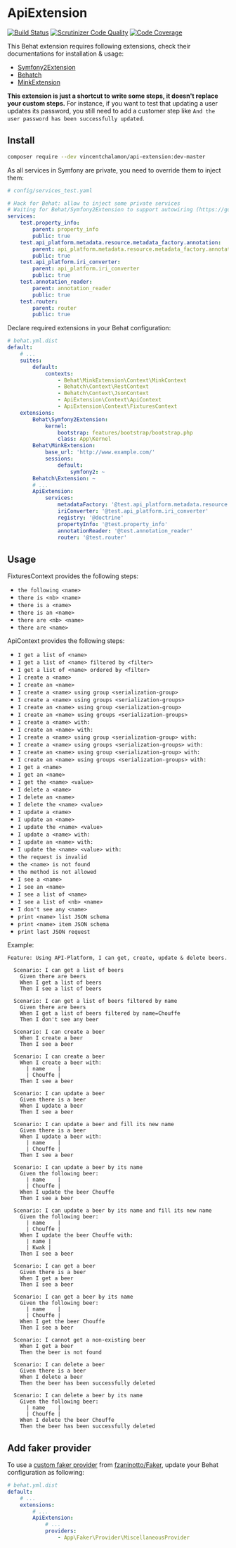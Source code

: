 # ApiExtension

[![Build Status](https://travis-ci.org/vincentchalamon/api-extension.svg?branch=master)](https://travis-ci.org/vincentchalamon/api-extension)
[![Scrutinizer Code Quality](https://scrutinizer-ci.com/g/vincentchalamon/api-extension/badges/quality-score.png?b=master)](https://scrutinizer-ci.com/g/vincentchalamon/api-extension/?branch=master)
[![Code Coverage](https://scrutinizer-ci.com/g/vincentchalamon/api-extension/badges/coverage.png?b=master)](https://scrutinizer-ci.com/g/vincentchalamon/api-extension/?branch=master)

This Behat extension requires following extensions, check their documentations for installation & usage:
* [Symfony2Extension](https://github.com/Behat/Symfony2Extension)
* [Behatch](https://github.com/Behatch/contexts)
* [MinkExtension](https://github.com/Behat/MinkExtension)

**This extension is just a shortcut to write some steps, it doesn't replace your custom steps.** For instance, if you
want to test that updating a user updates its password, you still need to add a customer step like
`And the user password has been successfully updated`.

## Install

```bash
composer require --dev vincentchalamon/api-extension:dev-master
```

As all services in Symfony are private, you need to override them to inject them:
```yaml
# config/services_test.yaml

# Hack for Behat: allow to inject some private services
# Waiting for Behat/Symfony2Extension to support autowiring (https://goo.gl/z8BPpG)
services:
    test.property_info:
        parent: property_info
        public: true
    test.api_platform.metadata.resource.metadata_factory.annotation:
        parent: api_platform.metadata.resource.metadata_factory.annotation
        public: true
    test.api_platform.iri_converter:
        parent: api_platform.iri_converter
        public: true
    test.annotation_reader:
        parent: annotation_reader
        public: true
    test.router:
        parent: router
        public: true
```

Declare required extensions in your Behat configuration:
```yaml
# behat.yml.dist
default:
    # ...
    suites:
        default:
            contexts:
                - Behat\MinkExtension\Context\MinkContext
                - Behatch\Context\RestContext
                - Behatch\Context\JsonContext
                - ApiExtension\Context\ApiContext
                - ApiExtension\Context\FixturesContext
    extensions:
        Behat\Symfony2Extension:
            kernel:
                bootstrap: features/bootstrap/bootstrap.php
                class: App\Kernel
        Behat\MinkExtension:
            base_url: 'http://www.example.com/'
            sessions:
                default:
                    symfony2: ~
        Behatch\Extension: ~
        # ...
        ApiExtension:
            services:
                metadataFactory: '@test.api_platform.metadata.resource.metadata_factory.annotation'
                iriConverter: '@test.api_platform.iri_converter'
                registry: '@doctrine'
                propertyInfo: '@test.property_info'
                annotationReader: '@test.annotation_reader'
                router: '@test.router'
```

## Usage

FixturesContext provides the following steps:
* `the following <name>`
* `there is <nb> <name>`
* `there is a <name>`
* `there is an <name>`
* `there are <nb> <name>`
* `there are <name>`

ApiContext provides the following steps:
* `I get a list of <name>`
* `I get a list of <name> filtered by <filter>`
* `I get a list of <name> ordered by <filter>`
* `I create a <name>`
* `I create an <name>`
* `I create a <name> using group <serialization-group>`
* `I create a <name> using groups <serialization-groups>`
* `I create an <name> using group <serialization-group>`
* `I create an <name> using groups <serialization-groups>`
* `I create a <name> with:`
* `I create an <name> with:`
* `I create a <name> using group <serialization-group> with:`
* `I create a <name> using groups <serialization-groups> with:`
* `I create an <name> using group <serialization-group> with:`
* `I create an <name> using groups <serialization-groups> with:`
* `I get a <name>`
* `I get an <name>`
* `I get the <name> <value>`
* `I delete a <name>`
* `I delete an <name>`
* `I delete the <name> <value>`
* `I update a <name>`
* `I update an <name>`
* `I update the <name> <value>`
* `I update a <name> with:`
* `I update an <name> with:`
* `I update the <name> <value> with:`
* `the request is invalid`
* `the <name> is not found`
* `the method is not allowed`
* `I see a <name>`
* `I see an <name>`
* `I see a list of <name>`
* `I see a list of <nb> <name>`
* `I don't see any <name>`
* `print <name> list JSON schema`
* `print <name> item JSON schema`
* `print last JSON request`

Example:
```gherkin
Feature: Using API-Platform, I can get, create, update & delete beers.

  Scenario: I can get a list of beers
    Given there are beers
    When I get a list of beers
    Then I see a list of beers

  Scenario: I can get a list of beers filtered by name
    Given there are beers
    When I get a list of beers filtered by name=Chouffe
    Then I don't see any beer

  Scenario: I can create a beer
    When I create a beer
    Then I see a beer

  Scenario: I can create a beer
    When I create a beer with:
      | name    |
      | Chouffe |
    Then I see a beer

  Scenario: I can update a beer
    Given there is a beer
    When I update a beer
    Then I see a beer

  Scenario: I can update a beer and fill its new name
    Given there is a beer
    When I update a beer with:
      | name    |
      | Chouffe |
    Then I see a beer

  Scenario: I can update a beer by its name
    Given the following beer:
      | name    |
      | Chouffe |
    When I update the beer Chouffe
    Then I see a beer

  Scenario: I can update a beer by its name and fill its new name
    Given the following beer:
      | name    |
      | Chouffe |
    When I update the beer Chouffe with:
      | name |
      | Kwak |
    Then I see a beer

  Scenario: I can get a beer
    Given there is a beer
    When I get a beer
    Then I see a beer

  Scenario: I can get a beer by its name
    Given the following beer:
      | name    |
      | Chouffe |
    When I get the beer Chouffe
    Then I see a beer

  Scenario: I cannot get a non-existing beer
    When I get a beer
    Then the beer is not found

  Scenario: I can delete a beer
    Given there is a beer
    When I delete a beer
    Then the beer has been successfully deleted

  Scenario: I can delete a beer by its name
    Given the following beer:
      | name    |
      | Chouffe |
    When I delete the beer Chouffe
    Then the beer has been successfully deleted
```

## Add faker provider

To use a [custom faker provider](https://github.com/fzaninotto/Faker#faker-internals-understanding-providers) from
[fzaninotto/Faker](https://github.com/fzaninotto/Faker), update your Behat configuration as following:

```yaml
# behat.yml.dist
default:
    # ...
    extensions:
        # ...
        ApiExtension:
            # ...
            providers:
                - App\Faker\Provider\MiscellaneousProvider
```
